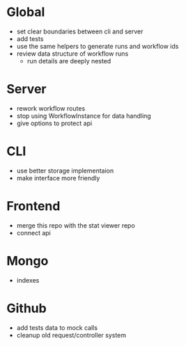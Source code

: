 # Global
* set clear boundaries between cli and server
* add tests
* use the same helpers to generate runs and workflow ids
* review data structure of workflow runs
    * run details are deeply nested

# Server
* rework workflow routes
* stop using WorkflowInstance for data handling
* give options to protect api

# CLI
* use better storage implementaion
* make interface more friendly

# Frontend
* merge this repo with the stat viewer repo
* connect api

# Mongo
* indexes 

# Github
* add tests data to mock calls
* cleanup old request/controller system